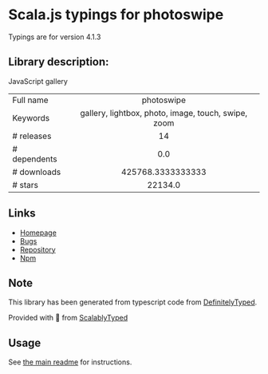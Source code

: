 
# Scala.js typings for photoswipe

Typings are for version 4.1.3

## Library description:
JavaScript gallery

|                    |                 |
| ------------------ | :-------------: |
| Full name          | photoswipe |
| Keywords           | gallery, lightbox, photo, image, touch, swipe, zoom |
| # releases         | 14 |
| # dependents       | 0.0 |
| # downloads        | 425768.3333333333 |
| # stars            | 22134.0 |

## Links
- [Homepage](https://photoswipe.com)
- [Bugs](https://github.com/dimsemenov/Photoswipe/issues)
- [Repository](https://github.com/dimsemenov/Photoswipe)
- [Npm](https://www.npmjs.com/package/photoswipe)
    


## Note
This library has been generated from typescript code from [DefinitelyTyped](https://definitelytyped.org).

Provided with :purple_heart: from [ScalablyTyped](https://github.com/oyvindberg/ScalablyTyped)

## Usage
See [the main readme](../../readme.md) for instructions.


